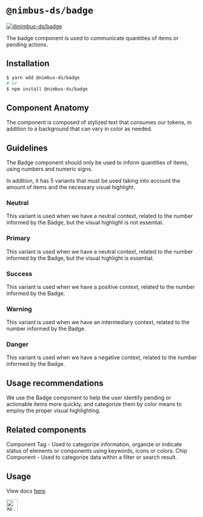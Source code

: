 # `@nimbus-ds/badge`

[![@nimbus-ds/badge](https://img.shields.io/npm/v/@nimbus-ds/badge?label=%40nimbus-ds%2Fbadge)](https://www.npmjs.com/package/@nimbus-ds/badge)

The badge component is used to communicate quantities of items or pending actions.

## Installation

```sh
$ yarn add @nimbus-ds/badge
# or
$ npm install @nimbus-ds/badge
```

## Component Anatomy

The component is composed of stylized text that consumes our tokens, in addition to a background that can vary in color as needed.

## Guidelines

The Badge component should only be used to inform quantities of items, using numbers and numeric signs.

In addition, it has 5 variants that must be used taking into account the amount of items and the necessary visual highlight.

### Neutral

This variant is used when we have a neutral context, related to the number informed by the Badge, but the visual highlight is not essential.

### Primary

This variant is used when we have a neutral context, related to the number informed by the Badge, but the visual highlight is essential.

### Success

This variant is used when we have a positive context, related to the number informed by the Badge.

### Warning

This variant is used when we have an intermediary context, related to the number informed by the Badge.

### Danger

This variant is used when we have a negative context, related to the number informed by the Badge.

## Usage recommendations

We use the Badge component to help the user identify pending or actionable items more quickly, and categorize them by color means to employ the proper visual highlighting.

## Related components

Component Tag - Used to categorize information, organize or indicate status of elements or components using keywords, icons or colors.
Chip Component - Used to categorize data within a filter or search result.

## Usage

View docs [here](https://nimbus.nuvemshop.com.br/documentation/atomic-components/badge).

<img alt="Nimbus" style="margin-bottom: 30px;" src="https://tiendanube.github.io/design-system-nimbus/static/media/nimbus-logo.ab60bd79.png" height="30" />
